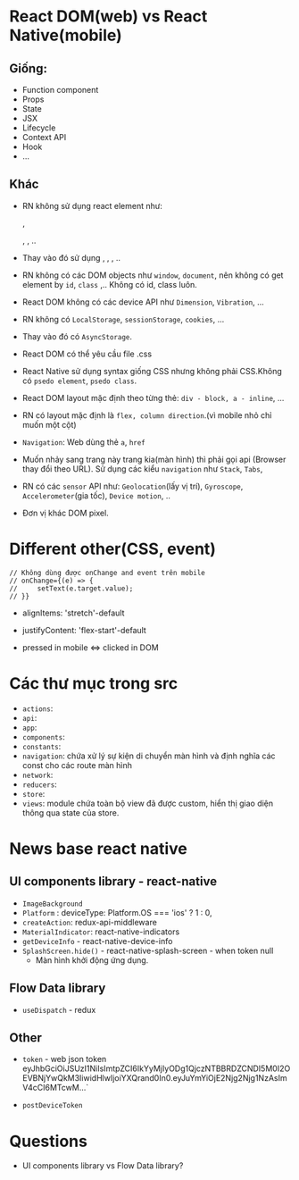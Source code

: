 # React DOM(web) vs React Native(mobile)

## Giống:

-   Function component
-   Props
-   State
-   JSX
-   Lifecycle
-   Context API
-   Hook
-   ...

## Khác

-   RN không sử dụng react element như: <p>, <div>, <img>, ..
-   Thay vào đó sử dụng <Text>, <View>, <Image>, ..

-   RN không có các DOM objects như `window`, `document`, nên không có get element by `id`, `class` ,.. Không có id, class luôn.
-   React DOM không có các device API như `Dimension`, `Vibration`, ...

-   RN không có `LocalStorage`, `sessionStorage`, `cookies`, ...
-   Thay vào đó có `AsyncStorage`.

-   React DOM có thể yêu cầu file .css
-   React Native sử dụng syntax giống CSS nhưng không phải CSS.Không có `psedo element`, `psedo class`.

-   React DOM layout mặc định theo từng thẻ: `div - block, a - inline`, ...
-   RN có layout mặc định là `flex, column direction`.(vì mobile nhỏ chỉ muốn một cột)

-   `Navigation`: Web dùng thẻ `a`, `href`
-   Muốn nhảy sang trang này trang kia(màn hình) thì phải gọi api (Browser thay đổi theo URL). Sử dụng các kiểu `navigation` như `Stack`, `Tabs`,

-   RN có các `sensor` API như: `Geolocation`(lấy vị trí), `Gyroscope`, `Accelerometer`(gia tốc), `Device motion`, ..
-   Đơn vị khác DOM pixel.

# Different other(CSS, event)

```
// Không dùng được onChange and event trên mobile
// onChange={(e) => {
//     setText(e.target.value);
// }}
```

-   alignItems: 'stretch'-default
-   justifyContent: 'flex-start'-default

-   pressed in mobile <=> clicked in DOM

# Các thư mục trong src

-   `actions`:
-   `api`:
-   `app`:
-   `components`:
-   `constants`:
-   `navigation`: chứa xử lý sự kiện di chuyển màn hình và định nghĩa các const cho các route màn hình
-   `network`:
-   `reducers`:
-   `store`:
-   `views`: module chứa toàn bộ view đã được custom, hiển thị giao diện thông qua state của store.

# News base react native

## UI components library - react-native

-   `ImageBackground`
-   `Platform` : deviceType: Platform.OS === 'ios' ? 1 : 0,
-   `createAction`: redux-api-middleware
-   `MaterialIndicator`: react-native-indicators
-   `getDeviceInfo` - react-native-device-info
-   `SplashScreen.hide()` - react-native-splash-screen - when token null
    -   Màn hình khởi động ứng dụng.

## Flow Data library

-   `useDispatch` - redux

## Other

-   `token` - web json token eyJhbGciOiJSUzI1NiIsImtpZCI6IkYyMjIyODg1QjczNTBBRDZCNDI5M0I2OEVBNjYwQkM3IiwidHlwIjoiYXQrand0In0.eyJuYmYiOjE2Njg2Njg1NzAsImV4cCI6MTcwM...`

-   `postDeviceToken`

# Questions

-   UI components library vs Flow Data library?
